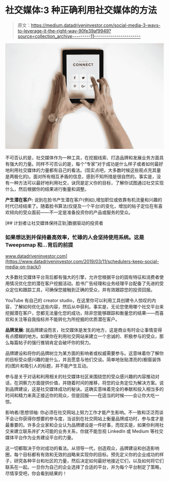 # 社交媒体:3 种正确利用社交媒体的方法

> 原文：<https://medium.datadriveninvestor.com/social-media-3-ways-to-leverage-it-the-right-way-90fe39af9949?source=collection_archive---------11----------------------->

![](img/17c7f48f5fcd9655a58943a74a365b34.png)

不可否认的是，社交媒体作为一种工具，在挖掘线索、打造品牌和发展业务方面具有强大的力量。同样不可否认的是，每个“专家”对于成功是什么样子或者如何最好地利用社交媒体的力量都有自己的看法。(现实点吧，大多数时候这些观点充其量是两极化的)。面对所有相互矛盾的信息，感到不知所措是很自然的。事实是，没有一种方法可以最好地利用社交，诀窍是定义你的目标，了解你试图通过社交实现什么，然后根据你的结果进行衡量和调整。

**产生潜在客户:**
说到在脸书产生潜在客户(例如),增加职位或依靠有机流量和兴趣的时代已经结束了。随着脸书算法(仅提及一个平台)的变化，增加的帖子定位在有喜欢倾向的受众面前——不一定是准备投资你的产品或服务的受众。

[](https://www.datadriveninvestor.com/2019/03/11/schedulers-keep-social-media-on-track/) [## 计划者让社交媒体保持正轨|数据驱动的投资者

### 如果想达到并保持最高效率，忙碌的人会坚持使用系统。这是 Tweepsmap 和…背后的前提

www.datadriveninvestor.com](https://www.datadriveninvestor.com/2019/03/11/schedulers-keep-social-media-on-track/) 

大多数社交媒体平台背后都有强大的引擎，允许您根据平台的固有特征和消费者使用情况优化您的潜在客户挖掘活动。脸书广告经理和业务经理平台配备了先进的受众定位和跟踪工具，可确保您接触到正确的受众，并有效跟踪您的投资回报。

YouTube 有自己的 creator studio，在这里你可以利用工具创建令人惊叹的内容，了解如何优化这些内容，然后从中获利。事实是，无论您使用哪个社交平台来挖掘潜在客户，您都无法量化您的成功，除非您能够跟踪和衡量您的结果——而喜欢和关注等自我指标并不能转化为所挖掘的优质潜在客户。

**品牌发展:**
就品牌建设而言，社交媒体是发生的地方，这是商业有时会让事情变得有点模糊的地方。如果你在利用社交网站来建立一个忠诚的、积极参与的受众，那么每篇帖子的强行推销肯定会破坏你的努力。

品牌建设和将你的品牌树立为某方面的影响者或权威需要参与。这意味着你了解你的目标受众感兴趣的是什么，并且愿意与他们交谈。简单地张贴漂亮的(橱窗装饰的)图片和吸引人的标题，并不能产生互动。

参与是关于对话和利用相关的社交媒体社区来围绕您的受众感兴趣的内容推动对话，在洞察力方面提供价值，并随着时间的推移，将您的业务定位为解决方案。说到品牌建设，这是社交媒体成功的秘诀。这确实意味着完全的奉献和投入相当多的时间和精力来真正接近你的观众，但是回报——在适当的时候——会让你大吃一惊。

影响者/思想领袖:
你必须在社交网站上努力工作才能产生影响。不一致和泛泛而谈不会让你获得你想要的参与度，当谈到在社交网站上衡量品牌成功时，参与度才是最重要的。许多企业家和企业认为品牌建设是一件好事，而现实是，如果你利用社交来建立联系并扩大可能的业务关系，你就不能忽视 LinkedIn 或 Medium 等社交媒体平台作为业务建设平台的力量。

这一切都取决于你对成功的看法。从领导一代，创造观众，品牌建设和创造影响圈，每个目标都有有效和无效的战略来实现你的目标。预先定义你的企业成功的样子，研究各种平台和社区的力量，然后决定如何最好地接近它们，以及如何将它们联系在一起。一旦你为自己的企业选择了合适的平台，并为每个平台制定了策略，尽情享受吧，你会看到结果的！